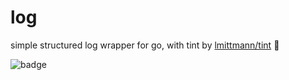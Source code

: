 # log
simple structured log wrapper for go, with tint by [lmittmann/tint](https://github.com/lmittmann/tint) 🌈

![badge](https://github.com/ddbgio/log/actions/workflows/test.yml/badge.svg)
